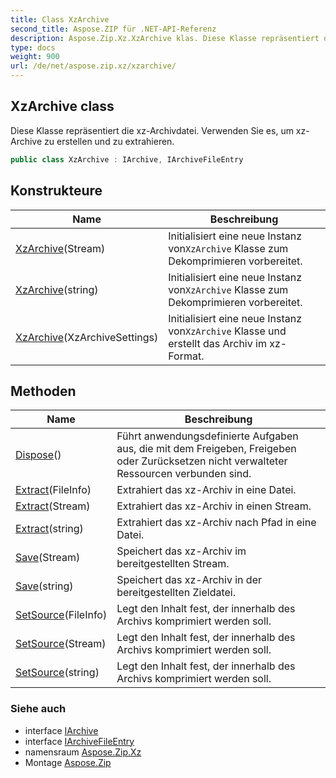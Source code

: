 ```yaml
---
title: Class XzArchive
second_title: Aspose.ZIP für .NET-API-Referenz
description: Aspose.Zip.Xz.XzArchive klas. Diese Klasse repräsentiert die xzArchivdatei. Verwenden Sie es um xzArchive zu erstellen und zu extrahieren.
type: docs
weight: 900
url: /de/net/aspose.zip.xz/xzarchive/
---
```

## XzArchive class

Diese Klasse repräsentiert die xz-Archivdatei. Verwenden Sie es, um xz-Archive zu erstellen und zu extrahieren.

```csharp
public class XzArchive : IArchive, IArchiveFileEntry
```

## Konstrukteure

| Name | Beschreibung |
| --- | --- |
| [XzArchive](xzarchive/#constructor_1)(Stream) | Initialisiert eine neue Instanz von`XzArchive` Klasse zum Dekomprimieren vorbereitet. |
| [XzArchive](xzarchive/#constructor_2)(string) | Initialisiert eine neue Instanz von`XzArchive` Klasse zum Dekomprimieren vorbereitet. |
| [XzArchive](xzarchive/#constructor)(XzArchiveSettings) | Initialisiert eine neue Instanz von`XzArchive` Klasse und erstellt das Archiv im xz-Format. |

## Methoden

| Name | Beschreibung |
| --- | --- |
| [Dispose](../../aspose.zip.xz/xzarchive/dispose/)() | Führt anwendungsdefinierte Aufgaben aus, die mit dem Freigeben, Freigeben oder Zurücksetzen nicht verwalteter Ressourcen verbunden sind. |
| [Extract](../../aspose.zip.xz/xzarchive/extract/#extract_1)(FileInfo) | Extrahiert das xz-Archiv in eine Datei. |
| [Extract](../../aspose.zip.xz/xzarchive/extract/#extract_2)(Stream) | Extrahiert das xz-Archiv in einen Stream. |
| [Extract](../../aspose.zip.xz/xzarchive/extract/#extract)(string) | Extrahiert das xz-Archiv nach Pfad in eine Datei. |
| [Save](../../aspose.zip.xz/xzarchive/save/#save)(Stream) | Speichert das xz-Archiv im bereitgestellten Stream. |
| [Save](../../aspose.zip.xz/xzarchive/save/#save_1)(string) | Speichert das xz-Archiv in der bereitgestellten Zieldatei. |
| [SetSource](../../aspose.zip.xz/xzarchive/setsource/#setsource)(FileInfo) | Legt den Inhalt fest, der innerhalb des Archivs komprimiert werden soll. |
| [SetSource](../../aspose.zip.xz/xzarchive/setsource/#setsource_1)(Stream) | Legt den Inhalt fest, der innerhalb des Archivs komprimiert werden soll. |
| [SetSource](../../aspose.zip.xz/xzarchive/setsource/#setsource_2)(string) | Legt den Inhalt fest, der innerhalb des Archivs komprimiert werden soll. |

### Siehe auch

* interface [IArchive](../../aspose.zip/iarchive/)
* interface [IArchiveFileEntry](../../aspose.zip/iarchivefileentry/)
* namensraum [Aspose.Zip.Xz](../../aspose.zip.xz/)
* Montage [Aspose.Zip](../../)


